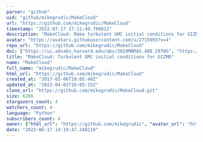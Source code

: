 ```yaml
---
parser: "github"
uid: "github/mikegrudic/MakeCloud"
url: "https://github.com/mikegrudic/MakeCloud"
timestamp: "2022-07-17 17:11:49.700812"
description: "MakeCloud: Make turbulent GMC initial conditions for GIZMO"
avatar: "https://avatars.githubusercontent.com/u/2715993?v=4"
repo_url: "https://github.com/mikegrudic/MakeCloud"
doi: ["https://ui.adsabs.harvard.edu/abs/2019MNRAS.488.2970G", "https://ui.adsabs.harvard.edu/abs/2021ascl.soft06011G/abstract"]
title: "MakeCloud: Turbulent GMC initial conditions for GIZMO"
name: "MakeCloud"
full_name: "mikegrudic/MakeCloud"
html_url: "https://github.com/mikegrudic/MakeCloud"
created_at: "2017-03-06T19:05:40Z"
updated_at: "2022-04-02T16:05:15Z"
clone_url: "https://github.com/mikegrudic/MakeCloud.git"
size: 6206
stargazers_count: 4
watchers_count: 4
language: "Python"
subscribers_count: 4
owner: {"html_url": "https://github.com/mikegrudic", "avatar_url": "https://avatars.githubusercontent.com/u/2715993?v=4", "login": "mikegrudic", "type": "User"}
date: "2023-06-17 14:19:47.348119"
---
```

